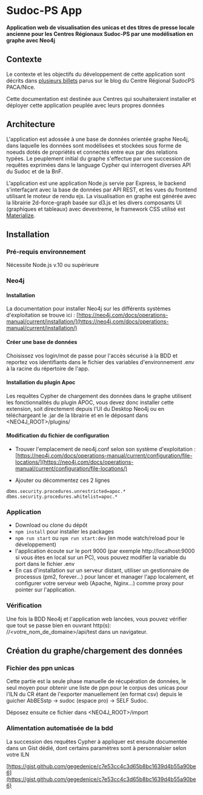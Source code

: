 # Sudoc-PS App
**Application web de visualisation des unicas et des titres de presse locale ancienne pour les Centres Régionaux Sudoc-PS par une modélisation en graphe avec Neo4j**

## Contexte

Le contexte et les objectifs du développement de cette application sont décrits dans [plusieurs billets](http://bibliotheque-blogs.unice.fr/sudoc-ps/tag/application-unicapresse-locale-ancienne/) parus sur le blog du Centre Régional SudocPS PACA/Nice.

Cette documentation est destinée aux Centres qui souhaiteraient installer et déployer cette application peuplée avec leurs propres données

## Architecture

L'application est adossée à une base de données orientée graphe Neo4j, dans laquelle les données sont modélisées et stockées sous forme de noeuds dotés de propriétés et connectés entre eux par des relations typées. Le peuplement initial du graphe s'effectue par une succession de requêtes exprimées dans le language Cypher qui interrogent diverses API du Sudoc et de la BnF.

L'application est une application Node.js servie par Express, le backend s'interfaçant avec la base de données par API REST, et les vues du frontend utilisant le moteur de rendu ejs.
La visualisation en graphe est générée avec la librairie 2d-force-graph basée sur d3.js et les divers composants UI (graphiques et tableaux) avec devextreme, le framework CSS utilisé est [Materialize](https://materializecss.com/).


## Installation

### Pré-requis environnement

Nécessite Node.js v.10 ou supérieure

### Neo4j

#### Installation

La documentation pour installer Neo4j sur les différents systèmes d'exploitation se trouve ici : [https://neo4j.com/docs/operations-manual/current/installation/](https://neo4j.com/docs/operations-manual/current/installation/)

#### Créer une base de données

Choisissez vos login/mot de passe pour l'accès sécurisé à la BDD et reportez vos identifiants dans le fichier des variables d'environnement .env à la racine du répertoire de l'app.

#### Installation du plugin Apoc

Les requêtes Cypher de chargement des données dans le graphe utilisent les fonctionnalités du plugin APOC, vous devez donc installer cette extension, soit directement depuis l'UI du Desktop Neo4j ou en téléchargeant le .jar de la librairie et en le déposant dans <NEO4J_ROOT>/plugins/

#### Modification du fichier de configuration

* Trouver l'emplacement de neo4j.conf selon son système d'exploitation : [https://neo4j.com/docs/operations-manual/current/configuration/file-locations/](https://neo4j.com/docs/operations-manual/current/configuration/file-locations/)

* Ajouter ou décommentez ces 2 lignes
```
dbms.security.procedures.unrestricted=apoc.*
dbms.security.procedures.whitelist=apoc.*
```

### Application

* Download ou clone du dépôt
* ```npm install``` pour installer les packages 
* ```npm run start``` ou ```npm run start:dev``` (en mode watch/reload pour le développement)
* l'application écoute sur le port 9000 (par exemple http://localhost:9000 si vous êtes en local sur un PC), vous pouvez modifier la variable du port dans le fichier .env
* En cas d'installation sur un serveur distant, utiliser un gestionnaire de processus (pm2, forever...) pour lancer et manager l'app localement, et configurer votre serveur web (Apache, Nginx...) comme proxy pour pointer sur l'application.

### Vérification

Une fois la BDD Neo4j et l'application web lancées, vous pouvez vérifier que tout se passe bien en ouvrant http(s): //<votre_nom_de_domaine>/api/test dans un navigateur.

## Création du graphe/chargement des données

### Fichier des ppn unicas

Cette partie est la seule phase manuelle de récupération de données, le seul moyen pour obtenir une liste de ppn pour le corpus des unicas pour l'ILN du CR étant de l'exporter manuellement (en format csv) depuis le guicher AbBESstp -> sudoc (espace pro) -> SELF Sudoc.

Déposez ensuite ce fichier dans <NEO4J_ROOT>/import

### Alimentation automatisée de la bdd

La succession des requêtes Cypher à appliquer est ensuite documentée dans un Gist dédié, dont certains paramètres sont à personnalsier selon votre ILN

[https://gist.github.com/gegedenice/c7e53cc4c3d65b8bc1639d4b55a90be6](https://gist.github.com/gegedenice/c7e53cc4c3d65b8bc1639d4b55a90be6)
